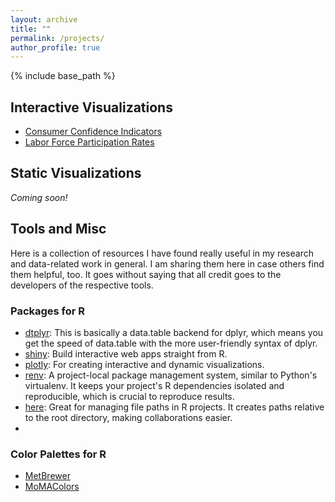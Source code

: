 ```yaml
---
layout: archive
title: ""
permalink: /projects/
author_profile: true
---
```


{% include base_path %}

## Interactive Visualizations
- [Consumer Confidence Indicators](/projects/project1/)
- [Labor Force Participation Rates](/projects/project2/)

## Static Visualizations
*Coming soon!*

## Tools and Misc
Here is a collection of resources I have found really useful in my research and data-related work in general. I am sharing them here in case others find them helpful, too. It goes without saying that all credit goes to the developers of the respective tools. 

### Packages for R

- [dtplyr](https://dtplyr.tidyverse.org/): This is basically a data.table backend for dplyr, which means you get the speed of data.table with the more user-friendly syntax of dplyr.
- [shiny](https://shiny.rstudio.com/): Build interactive web apps straight from R.
- [plotly](https://plotly.com/r/): For creating interactive and dynamic visualizations.
- [renv](https://rstudio.github.io/renv/): A project-local package management system, similar to Python's virtualenv. It keeps your project's R dependencies isolated and reproducible, which is crucial to reproduce results.
- [here](https://here.r-lib.org/): Great for managing file paths in R projects. It creates paths relative to the root directory, making collaborations easier. 
- 
### Color Palettes for R
- [MetBrewer](https://github.com/BlakeRMills/MetBrewer)
- [MoMAColors](https://github.com/BlakeRMills/MoMAColors)

